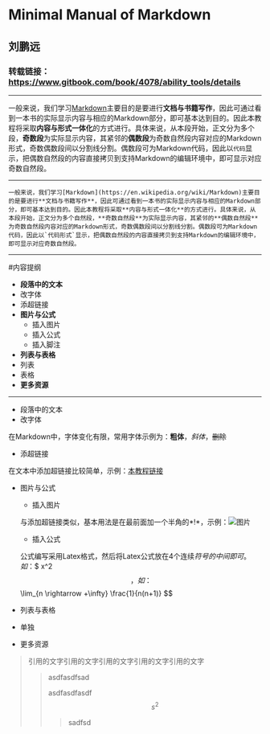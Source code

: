 # Minimal Manual of Markdown 
## 刘鹏远
### 转载链接： https://www.gitbook.com/book/4078/ability_tools/details
---
一般来说，我们学习[Markdown](https://en.wikipedia.org/wiki/Markdown)主要目的是要进行**文档与书籍写作**，因此可通过看到一本书的实际显示内容与相应的Markdown部分，即可基本达到目的。因此本教程将采取**内容与形式一体化**的方式进行。具体来说，从本段开始，正文分为多个段，**奇数段**为实际显示内容，其紧邻的**偶数段**为奇数自然段内容对应的Markdown形式，奇数偶数段间以分割线分割。偶数段可为Markdown代码，因此以`代码`显示，把偶数自然段的内容直接拷贝到支持Markdown的编辑环境中，即可显示对应奇数自然段。

---
  
``
一般来说，我们学习[Markdown](https://en.wikipedia.org/wiki/Markdown)主要目的是要进行**文档与书籍写作**，因此可通过看到一本书的实际显示内容与相应的Markdown部分，即可基本达到目的。因此本教程将采取**内容与形式一体化**的方式进行。具体来说，从本段开始，正文分为多个自然段，**奇数自然段**为实际显示内容，其紧邻的**偶数自然段**为奇数自然段内容对应的Markdown形式，奇数偶数段间以分割线分割。偶数段可为Markdown代码，因此以`代码形式`显示，把偶数自然段的内容直接拷贝到支持Markdown的编辑环境中，即可显示对应奇数自然段。
``

---
#内容提纲
- **段落中的文本**
 - 改字体
 - 添超链接
- **图片与公式**
  - 插入图片
  - 插入公式
  - 插入脚注
- **列表与表格**
 - 列表
 - 表格
- **更多资源**
***
- 段落中的文本
 - 改字体
 
 在Markdown中，字体变化有限，常用字体示例为：**粗体**，*斜体*，~~删除~~
 - 添超链接  

 在文本中添加超链接比较简单，示例：[本教程链接](https://www.gitbook.com/book/4078/ability_tools/details)
- 图片与公式
  - 插入图片
  
  与添加超链接类似，基本用法是在最前面加一个半角的*!*，示例：![图片](http://daringfireball.net/graphics/logos/)
  - 插入公式
  
  公式编写采用Latex格式，然后将Latex公式放在4个连续$符号的中间即可。如：$$ x^2 $$，如：$$ \lim_{n \rightarrow +\infty} \frac{1}{n(n+1)} $$
- 列表与表格
 - 单独
- 更多资源
> 引用的文字引用的文字引用的文字引用的文字引用的文字
>>asdfasdfsad
>>
>>asdfasdfasdf $$s^2$$
>>
>>>sadfsd

